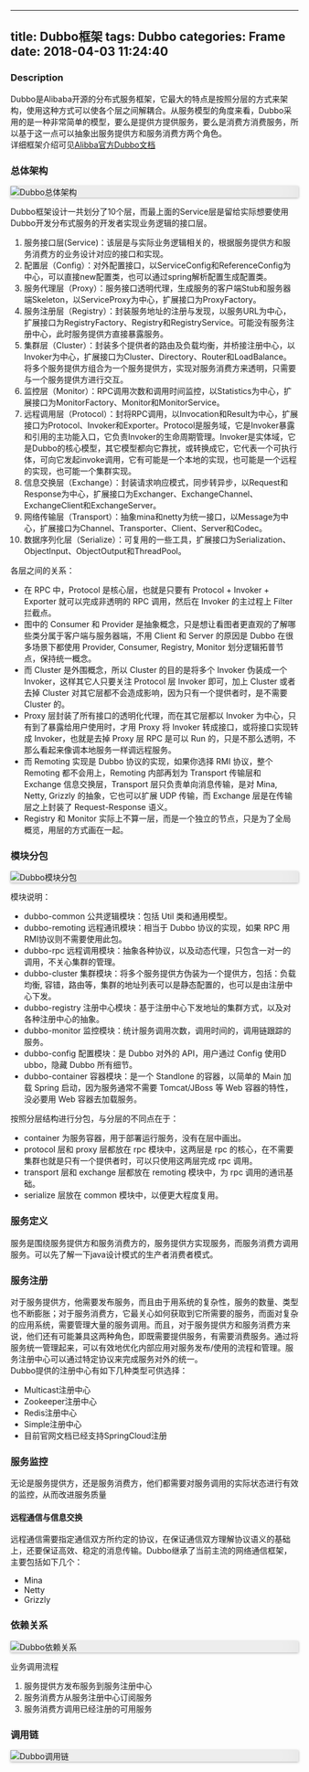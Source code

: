 ----------------
title: Dubbo框架
tags: Dubbo
categories: Frame
date: 2018-04-03 11:24:40
----------------


### Description
Dubbo是Alibaba开源的分布式服务框架，它最大的特点是按照分层的方式来架构，使用这种方式可以使各个层之间解耦合。从服务模型的角度来看，Dubbo采用的是一种非常简单的模型，要么是提供方提供服务，要么是消费方消费服务，所以基于这一点可以抽象出服务提供方和服务消费方两个角色。   
详细框架介绍可见[Alibba官方Dubbo文档](http://dubbo.io/books/dubbo-dev-book/design.html)

### 总体架构
<div class="wrap effect" style="box-shadow:0px 1px 4px rgba(0,0,0,0.3),0 0 40px rgba(0,0,0,0.1) inset;
	webkit-box-shadow:0px 1px 4px rgba(0,0,0,0.3),0 0 40px rgba(0,0,0,0.1) inset;
	moz-box-shadow:0px 1px 4px rgba(0,0,0,0.3),0 0 40px rgba(0,0,0,0.1) inset;
	o-box-shadow:0px 1px 4px rgba(0,0,0,0.3),0 0 40px rgba(0,0,0,0.1) inset;">
	<img src="/picture/DubboArchitecture.png" alt="Dubbo总体架构" title="Dubbo总体架构">
</div>

Dubbo框架设计一共划分了10个层，而最上面的Service层是留给实际想要使用Dubbo开发分布式服务的开发者实现业务逻辑的接口层。
1. 服务接口层(Service)：该层是与实际业务逻辑相关的，根据服务提供方和服务消费方的业务设计对应的接口和实现。
2. 配置层（Config）：对外配置接口，以ServiceConfig和ReferenceConfig为中心，可以直接new配置类，也可以通过spring解析配置生成配置类。
3. 服务代理层（Proxy）：服务接口透明代理，生成服务的客户端Stub和服务器端Skeleton，以ServiceProxy为中心，扩展接口为ProxyFactory。
4. 服务注册层（Registry）：封装服务地址的注册与发现，以服务URL为中心，扩展接口为RegistryFactory、Registry和RegistryService。可能没有服务注册中心，此时服务提供方直接暴露服务。
5. 集群层（Cluster）：封装多个提供者的路由及负载均衡，并桥接注册中心，以Invoker为中心，扩展接口为Cluster、Directory、Router和LoadBalance。将多个服务提供方组合为一个服务提供方，实现对服务消费方来透明，只需要与一个服务提供方进行交互。
6. 监控层（Monitor）：RPC调用次数和调用时间监控，以Statistics为中心，扩展接口为MonitorFactory、Monitor和MonitorService。
7. 远程调用层（Protocol）：封将RPC调用，以Invocation和Result为中心，扩展接口为Protocol、Invoker和Exporter。Protocol是服务域，它是Invoker暴露和引用的主功能入口，它负责Invoker的生命周期管理。Invoker是实体域，它是Dubbo的核心模型，其它模型都向它靠扰，或转换成它，它代表一个可执行体，可向它发起invoke调用，它有可能是一个本地的实现，也可能是一个远程的实现，也可能一个集群实现。
8. 信息交换层（Exchange）：封装请求响应模式，同步转异步，以Request和Response为中心，扩展接口为Exchanger、ExchangeChannel、ExchangeClient和ExchangeServer。
9. 网络传输层（Transport）：抽象mina和netty为统一接口，以Message为中心，扩展接口为Channel、Transporter、Client、Server和Codec。
10. 数据序列化层（Serialize）：可复用的一些工具，扩展接口为Serialization、 ObjectInput、ObjectOutput和ThreadPool。

各层之间的关系：
- 在 RPC 中，Protocol 是核心层，也就是只要有 Protocol + Invoker + Exporter 就可以完成非透明的 RPC 调用，然后在 Invoker 的主过程上 Filter 拦截点。
- 图中的 Consumer 和 Provider 是抽象概念，只是想让看图者更直观的了解哪些类分属于客户端与服务器端，不用 Client 和 Server 的原因是 Dubbo 在很多场景下都使用 Provider, Consumer, Registry, Monitor 划分逻辑拓普节点，保持统一概念。
- 而 Cluster 是外围概念，所以 Cluster 的目的是将多个 Invoker 伪装成一个 Invoker，这样其它人只要关注 Protocol 层 Invoker 即可，加上 Cluster 或者去掉 Cluster 对其它层都不会造成影响，因为只有一个提供者时，是不需要 Cluster 的。
- Proxy 层封装了所有接口的透明化代理，而在其它层都以 Invoker 为中心，只有到了暴露给用户使用时，才用 Proxy 将 Invoker 转成接口，或将接口实现转成 Invoker，也就是去掉 Proxy 层 RPC 是可以 Run 的，只是不那么透明，不那么看起来像调本地服务一样调远程服务。
- 而 Remoting 实现是 Dubbo 协议的实现，如果你选择 RMI 协议，整个 Remoting 都不会用上，Remoting 内部再划为 Transport 传输层和 Exchange 信息交换层，Transport 层只负责单向消息传输，是对 Mina, Netty, Grizzly 的抽象，它也可以扩展 UDP 传输，而 Exchange 层是在传输层之上封装了 Request-Response 语义。
- Registry 和 Monitor 实际上不算一层，而是一个独立的节点，只是为了全局概览，用层的方式画在一起。

### 模块分包
<div class="wrap effect" style="box-shadow:0px 1px 4px rgba(0,0,0,0.3),0 0 40px rgba(0,0,0,0.1) inset;
	webkit-box-shadow:0px 1px 4px rgba(0,0,0,0.3),0 0 40px rgba(0,0,0,0.1) inset;
	moz-box-shadow:0px 1px 4px rgba(0,0,0,0.3),0 0 40px rgba(0,0,0,0.1) inset;
	o-box-shadow:0px 1px 4px rgba(0,0,0,0.3),0 0 40px rgba(0,0,0,0.1) inset;">
	<img src="/picture/dubboModules.jpg" alt="Dubbo模块分包" title="Dubbo模块分包">
</div>

模块说明：
- dubbo-common 公共逻辑模块：包括 Util 类和通用模型。
- dubbo-remoting 远程通讯模块：相当于 Dubbo 协议的实现，如果 RPC 用 RMI协议则不需要使用此包。
- dubbo-rpc 远程调用模块：抽象各种协议，以及动态代理，只包含一对一的调用，不关心集群的管理。
- dubbo-cluster 集群模块：将多个服务提供方伪装为一个提供方，包括：负载均衡, 容错，路由等，集群的地址列表可以是静态配置的，也可以是由注册中心下发。
- dubbo-registry 注册中心模块：基于注册中心下发地址的集群方式，以及对各种注册中心的抽象。
- dubbo-monitor 监控模块：统计服务调用次数，调用时间的，调用链跟踪的服务。
- dubbo-config 配置模块：是 Dubbo 对外的 API，用户通过 Config 使用D ubbo，隐藏 Dubbo 所有细节。
- dubbo-container 容器模块：是一个 Standlone 的容器，以简单的 Main 加载 Spring 启动，因为服务通常不需要 Tomcat/JBoss 等 Web 容器的特性，没必要用 Web 容器去加载服务。

按照分层结构进行分包，与分层的不同点在于：
- container 为服务容器，用于部署运行服务，没有在层中画出。
- protocol 层和 proxy 层都放在 rpc 模块中，这两层是 rpc 的核心，在不需要集群也就是只有一个提供者时，可以只使用这两层完成 rpc 调用。
- transport 层和 exchange 层都放在 remoting 模块中，为 rpc 调用的通讯基础。
- serialize 层放在 common 模块中，以便更大程度复用。

### 服务定义
服务是围绕服务提供方和服务消费方的，服务提供方实现服务，而服务消费方调用服务。可以先了解一下java设计模式的生产者消费者模式。

### 服务注册
对于服务提供方，他需要发布服务，而且由于用系统的复杂性，服务的数量、类型也不断膨胀；对于服务消费方，它最关心如何获取到它所需要的服务，而面对复杂的应用系统，需要管理大量的服务调用。而且，对于服务提供方和服务消费方来说，他们还有可能兼具这两种角色，即既需要提供服务，有需要消费服务。通过将服务统一管理起来，可以有效地优化内部应用对服务发布/使用的流程和管理。服务注册中心可以通过特定协议来完成服务对外的统一。   
Dubbo提供的注册中心有如下几种类型可供选择：

- Multicast注册中心
- Zookeeper注册中心
- Redis注册中心
- Simple注册中心
- 目前官网文档已经支持SpringCloud注册

### 服务监控
无论是服务提供方，还是服务消费方，他们都需要对服务调用的实际状态进行有效的监控，从而改进服务质量

#### 远程通信与信息交换
远程通信需要指定通信双方所约定的协议，在保证通信双方理解协议语义的基础上，还要保证高效、稳定的消息传输。Dubbo继承了当前主流的网络通信框架，主要包括如下几个：

- Mina
- Netty
- Grizzly

### 依赖关系
<div class="wrap effect" style="box-shadow:0px 1px 4px rgba(0,0,0,0.3),0 0 40px rgba(0,0,0,0.1) inset;
	webkit-box-shadow:0px 1px 4px rgba(0,0,0,0.3),0 0 40px rgba(0,0,0,0.1) inset;
	moz-box-shadow:0px 1px 4px rgba(0,0,0,0.3),0 0 40px rgba(0,0,0,0.1) inset;
	o-box-shadow:0px 1px 4px rgba(0,0,0,0.3),0 0 40px rgba(0,0,0,0.1) inset;">
	<img src="/picture/dubboRefer.jpg" alt="Dubbo依赖关系" title="Dubbo依赖关系">
</div>

业务调用流程
1. 服务提供方发布服务到服务注册中心
2. 服务消费方从服务注册中心订阅服务
3. 服务消费方调用已经注册的可用服务

### 调用链
<div class="wrap effect" style="box-shadow:0px 1px 4px rgba(0,0,0,0.3),0 0 40px rgba(0,0,0,0.1) inset;
	webkit-box-shadow:0px 1px 4px rgba(0,0,0,0.3),0 0 40px rgba(0,0,0,0.1) inset;
	moz-box-shadow:0px 1px 4px rgba(0,0,0,0.3),0 0 40px rgba(0,0,0,0.1) inset;
	o-box-shadow:0px 1px 4px rgba(0,0,0,0.3),0 0 40px rgba(0,0,0,0.1) inset;">
	<img src="/picture/DubboInvok.jpg" alt="Dubbo调用链" title="Dubbo调用链">
</div>
